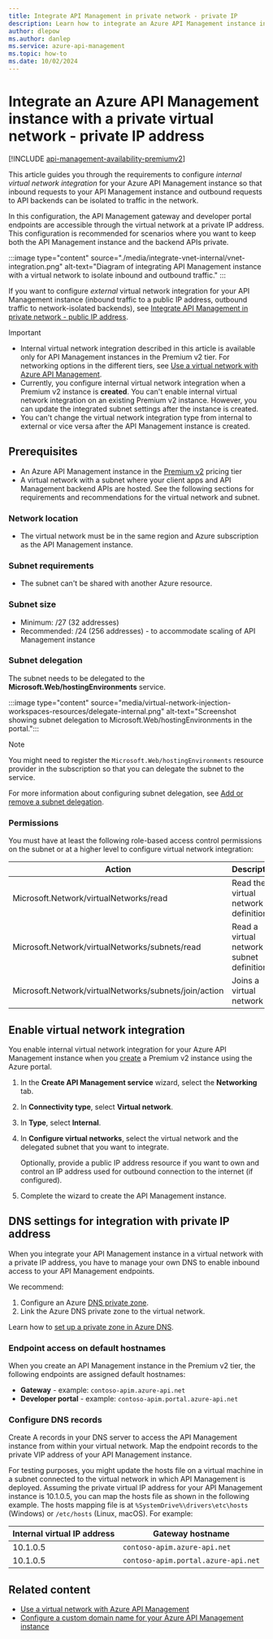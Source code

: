 ```yaml
---
title: Integrate API Management in private network - private IP
description: Learn how to integrate an Azure API Management instance in the Premium v2 tier with a virtual network to isolate inbound and outbound traffic in the network.
author: dlepow
ms.author: danlep
ms.service: azure-api-management
ms.topic: how-to 
ms.date: 10/02/2024
---
```


# Integrate an Azure API Management instance with a private virtual network - private IP address

[!INCLUDE [api-management-availability-premiumv2](../../includes/api-management-availability-premiumv2.md)] 

This article guides you through the requirements to configure *internal virtual network integration* for your Azure API Management instance so that inbound requests to your API Management instance and outbound requests to API backends can be isolated to traffic in the network. 

In this configuration, the API Management gateway and developer portal endpoints are accessible through the virtual network at a private IP address. This configuration is recommended for scenarios where you want to keep both the API Management instance and the backend APIs private.

:::image type="content" source="./media/integrate-vnet-internal/vnet-integration.png" alt-text="Diagram of integrating API Management instance with a virtual network to isolate inbound and outbound traffic."  :::

If you want to configure *external* virtual network integration for your API Management instance (inbound traffic to a public IP address, outbound traffic to network-isolated backends), see [Integrate API Management in private network - public IP address](integrate-vnet-outbound.md).


> [!IMPORTANT]
> * Internal virtual network integration described in this article is available only for API Management instances in the Premium v2 tier. For networking options in the different tiers, see [Use a virtual network with Azure API Management](virtual-network-concepts.md).
> * Currently, you configure internal virtual network integration when a Premium v2 instance is **created**. You can't enable internal virtual network integration on an existing Premium v2 instance. However, you can update the integrated subnet settings after the instance is created.
> * You can't change the virtual network integration type from internal to external or vice versa after the API Management instance is created.

## Prerequisites

- An Azure API Management instance in the [Premium v2](v2-service-tiers-overview.md) pricing tier
- A virtual network with a subnet where your client apps and API Management backend APIs are hosted. See the following sections for requirements and recommendations for the virtual network and subnet.

### Network location

* The virtual network must be in the same region and Azure subscription as the API Management instance.

### Subnet requirements

* The subnet can't be shared with another Azure resource.

### Subnet size 

* Minimum: /27 (32 addresses)
* Recommended: /24 (256 addresses) - to accommodate scaling of API Management instance

### Subnet delegation

The subnet needs to be delegated to the **Microsoft.Web/hostingEnvironments** service.

:::image type="content" source="media/virtual-network-injection-workspaces-resources/delegate-internal.png" alt-text="Screenshot showing subnet delegation to Microsoft.Web/hostingEnvironments in the portal.":::


> [!NOTE]
> You might need to register the `Microsoft.Web/hostingEnvironments` resource provider in the subscription so that you can delegate the subnet to the service.

For more information about configuring subnet delegation, see [Add or remove a subnet delegation](../virtual-network/manage-subnet-delegation.md).

### Permissions

You must have at least the following role-based access control permissions on the subnet or at a higher level to configure virtual network integration:

| Action | Description |
|-|-|
| Microsoft.Network/virtualNetworks/read | Read the virtual network definition |
| Microsoft.Network/virtualNetworks/subnets/read | Read a virtual network subnet definition |
| Microsoft.Network/virtualNetworks/subnets/join/action | Joins a virtual network |



## Enable virtual network integration

You enable internal virtual network integration for your Azure API Management instance when you [create](get-started-create-service-instance.md) a Premium v2 instance using the Azure portal. 

1. In the **Create API Management service** wizard, select the **Networking** tab.
1. In **Connectivity type**, select **Virtual network**.
1. In **Type**, select **Internal**. 
1. In **Configure virtual networks**, select the virtual network and the delegated subnet that you want to integrate. 

    Optionally, provide a public IP address resource if you want to own and control an IP address used for outbound connection to the internet (if configured).
1. Complete the wizard to create the API Management instance.

## DNS settings for integration with private IP address

When you integrate your API Management instance in a virtual network with a private IP address, you have to manage your own DNS to enable inbound access to your API Management endpoints. 

We recommend:

1. Configure an Azure [DNS private zone](../dns/private-dns-overview.md).
1. Link the Azure DNS private zone to the virtual network. 

Learn how to [set up a private zone in Azure DNS](../dns/private-dns-getstarted-portal.md).


### Endpoint access on default hostnames

When you create an API Management instance in the Premium v2 tier, the following endpoints are assigned default hostnames:

* **Gateway** - example: `contoso-apim.azure-api.net`
* **Developer portal** - example: `contoso-apim.portal.azure-api.net`

### Configure DNS records

Create A records in your DNS server to access the API Management instance from within your virtual network. Map the endpoint records to the private VIP address of your API Management instance.

For testing purposes, you might update the hosts file on a virtual machine in a subnet connected to the virtual network in which API Management is deployed. Assuming the private virtual IP address for your API Management instance is 10.1.0.5, you can map the hosts file as shown in the following example. The hosts mapping file is at  `%SystemDrive%\drivers\etc\hosts` (Windows) or `/etc/hosts` (Linux, macOS). For example:

| Internal virtual IP address | Gateway hostname |
| ----- | ----- |
| 10.1.0.5 | `contoso-apim.azure-api.net` |
| 10.1.0.5 | `contoso-apim.portal.azure-api.net` |

## Related content

* [Use a virtual network with Azure API Management](virtual-network-concepts.md)
* [Configure a custom domain name for your Azure API Management instance](configure-custom-domain.md)





